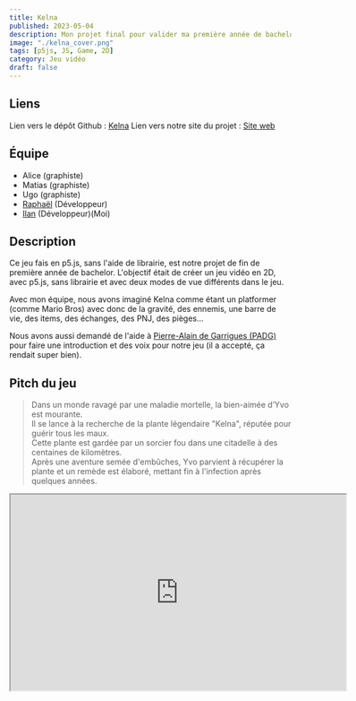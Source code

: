 ```yaml
---
title: Kelna
published: 2023-05-04
description: Mon projet final pour valider ma première année de bachelor !
image: "./kelna_cover.png"
tags: [p5js, JS, Game, 2D]
category: Jeu vidéo
draft: false
---
```


<!-- # Kelna -->

## Liens

Lien vers le dépôt Github : [Kelna](https://github.com/IlanOu/Kelna)
Lien vers notre site du projet : [Site web](https://readymag.website/u2730643025/4237179/)

## Équipe

- Alice (graphiste)
- Matias (graphiste)
- Ugo (graphiste)
- [Raphaël](https://github.com/raphaelmakaryan) (Développeur)
- [Ilan](https://github.com/IlanOu) (Développeur)(Moi)

## Description

Ce jeu fais en p5.js, sans l'aide de librairie, est notre projet de fin de première année de bachelor.
L'objectif était de créer un jeu vidéo en 2D, avec p5.js, sans librairie et avec deux modes de vue différents dans le jeu.

Avec mon équipe, nous avons imaginé Kelna comme étant un platformer (comme Mario Bros) avec donc de la gravité, des ennemis, une barre de vie, des items, des échanges, des PNJ, des pièges...

Nous avons aussi demandé de l'aide à [Pierre-Alain de Garrigues (PADG)](https://fr.wikipedia.org/wiki/Pierre-Alain_de_Garrigues) pour faire une introduction et des voix pour notre jeu (il a accepté, ça rendait super bien).

## Pitch du jeu

> Dans un monde ravagé par une maladie mortelle, la bien-aimée d’Yvo est mourante.<br/>
> Il se lance à la recherche de la plante légendaire "Kelna", réputée pour guérir tous les maux.<br/>
> Cette plante est gardée par un sorcier fou dans une citadelle à des centaines de kilomètres.<br/>
> Après une aventure semée d'embûches, Yvo parvient à récupérer la plante et un remède est élaboré, mettant fin à l'infection après quelques années.

<iframe src="https://www.youtube.com/embed/lg2jKY5BJls?si=kAcO-KzA2w-I_9aV" width=600 height=350/>

.

## Parcours (du côté du développement)

On a commencé par créer les mouvements du personnage, donc comme on faisait un plateformer, il fallait faire un système de gravité.
> Gravité : Check ✔

Ensuite, et bien il fallait un sol pour éviter de tomber à l'infini ! Donc on a créé un système de collisions.
> Collisions : Check ✔

Après ça, on a commencé à réfléchir à la carte du jeu. On a imaginé une assez grande carte et qui dit grande carte, dit, utilises beaucoup de ressources !
Pour régler ce soucis, on a fait un système de "chunk". L'idée c'est de découper la carte en rectangles et charger uniquement les rectangles autour du joueur.
> Chunks : Check ✔

Nous avons continué avec les monstres et les PNJ pour ajouter de la vie à notre jeu, donc avec les PNJ, il fallait ajouter des items et avec les monstres, il fallait ajouter un système de combat !
> PNJ : Check ✔ <br>
> Monstres : Check ✔ <br>
> PVE (combat) : Check ✔ <br>
> Items : Check ✔ <br>
> Trocs : Check ✔

Et boom ! On a créé Kelna ! Oui, enfin j'ai passé quelques détails (comme la parallax, notre système d'interfaces pour les trocs et les discussion, l'affichage des tuiles, etc.) mais en gros c'est le parcours qu'on a eu (et j'ai pas parlé du stresse, des modifications à la dernière minute, des bugs à perte de vue, etc.).
